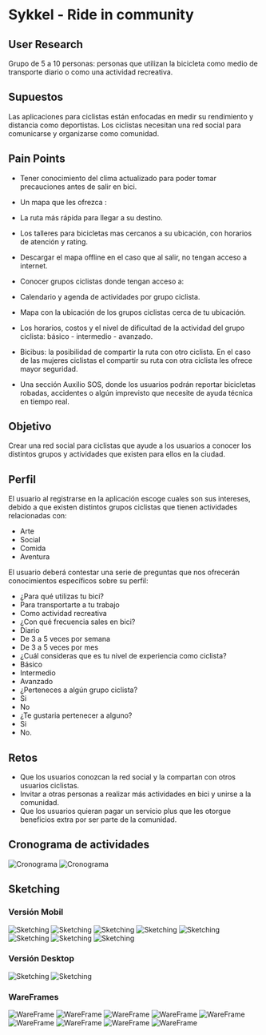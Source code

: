 # Sykkel - Ride in community

## User Research

Grupo de 5 a 10 personas: personas que utilizan la bicicleta como medio de transporte diario o como una actividad recreativa.

## Supuestos

Las aplicaciones para ciclistas están enfocadas en medir su rendimiento y distancia como deportistas.
Los ciclistas necesitan una red social para comunicarse y organizarse como comunidad.

## Pain Points

- Tener conocimiento del clima actualizado para poder tomar precauciones antes de salir en bici.

- Un mapa que les ofrezca :
 - La ruta más rápida para llegar a su destino.
 - Los talleres para bicicletas mas cercanos a su ubicación, con horarios de atención y rating.
 - Descargar el mapa offline en el caso que al salir, no tengan acceso a internet.
- Conocer grupos ciclistas donde tengan acceso a:
 - Calendario y agenda de actividades por grupo  ciclista.
 - Mapa con la ubicación de los grupos ciclistas cerca de tu ubicación.
 - Los horarios, costos y el nivel de dificultad de la actividad del grupo ciclista: básico - intermedio - avanzado.
 - Bicibus: la posibilidad de compartir la ruta con otro ciclista. En el caso de las mujeres ciclistas el compartir su ruta con otra ciclista les ofrece mayor seguridad.

- Una sección Auxilio SOS, donde los usuarios podrán reportar bicicletas robadas, accidentes o algún imprevisto que necesite de ayuda técnica en tiempo real.

## Objetivo

Crear una red social para ciclistas que ayude a los usuarios a conocer los distintos grupos y actividades que existen para ellos en la ciudad.

## Perfil

El usuario al registrarse en la aplicación escoge cuales son sus intereses, debido a que existen distintos grupos ciclistas que tienen actividades relacionadas con:
- Arte
- Social
- Comida
- Aventura

El usuario deberá contestar una serie de preguntas que nos ofrecerán conocimientos específicos sobre su perfil:
- ¿Para qué utilizas tu bici?
 - Para transportarte a tu trabajo
 - Como actividad recreativa
- ¿Con qué frecuencia sales en bici?
 - Diario
 - De 3 a 5 veces por semana
 - De 3 a 5 veces por mes
- ¿Cuál consideras que es tu nivel de experiencia como ciclista?
 - Básico
 - Intermedio
 - Avanzado
- ¿Perteneces a algún grupo ciclista?
 - Si
 - No
- ¿Te gustaria pertenecer a alguno?
 - Si
 - No.

## Retos

- Que los usuarios conozcan la red social y la compartan con otros usuarios ciclistas.
- Invitar a otras personas a realizar más actividades en bici y unirse a la comunidad.
- Que los usuarios quieran pagar un servicio plus que les otorgue beneficios extra por ser parte de la comunidad.

## Cronograma de actividades

![Cronograma](assets/images/cronograma.jpg)
![Cronograma](assets/images/cronograma-2.jpg)

## Sketching

### Versión Mobil

![Sketching](assets/images/Sketching/SykkelMobilVista1.jpg)
![Sketching](assets/images/Sketching/SykkelMobilVista2.jpg)
![Sketching](assets/images/Sketching/SykkelMobilVista3.jpg)
![Sketching](assets/images/Sketching/SykkelMobilVista4.jpg)
![Sketching](assets/images/Sketching/SykkelMobilVista5.jpg)
![Sketching](assets/images/Sketching/SykkelMobilVista6.jpg)
![Sketching](assets/images/Sketching/SykkelMobilVista7.jpg)
![Sketching](assets/images/Sketching/SykkelMobilVista8.jpg)


### Versión Desktop

![Sketching](assets/images/Sketching/SykkelDesktopVista1.jpg)
![Sketching](assets/images/Sketching/SykkelDesktopVista2.jpg)

### WareFrames

![WareFrame](assets/images/sykkel-001.jpg)
![WareFrame](assets/images/sykkel-002.jpg)
![WareFrame](assets/images/sykkel-003.jpg)
![WareFrame](assets/images/sykkel-004.jpg)
![WareFrame](assets/images/sykkel-005.jpg)
![WareFrame](assets/images/sykkel-006.jpg)
![WareFrame](assets/images/sykkel-007.jpg)
![WareFrame](assets/images/sykkel-008.jpg)
![WareFrame](assets/images/sykkel-009.jpg)

